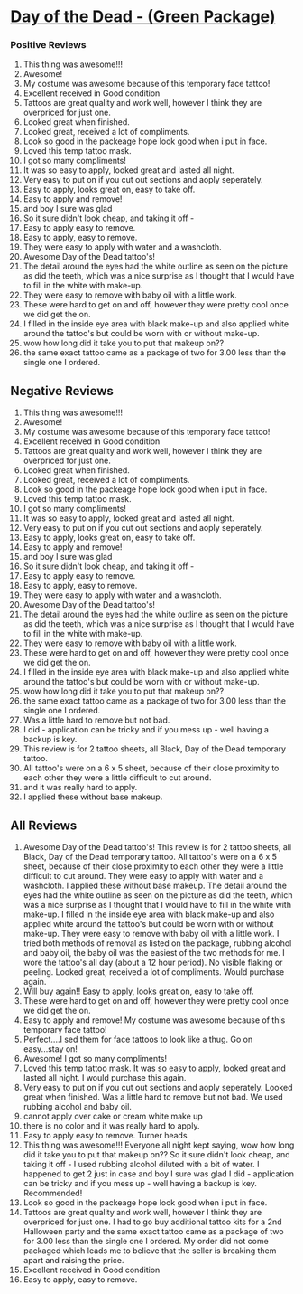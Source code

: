 # [Day of the Dead - (Green Package)](https://products.checkmycream.com/products/Day-of-the-Dead-(Green-Package).html)

### Positive Reviews

<ol>
      <li>This thing was awesome!!!</li>
      <li>Awesome!</li>
      <li>My costume was awesome because of this temporary face tattoo!</li>
      <li>Excellent received in Good condition</li>
      <li>Tattoos are great quality and work well, however I think they are overpriced for just one.</li>
      <li>Looked great when finished.</li>
      <li>Looked great, received a lot of compliments.</li>
      <li>Look so good in the packeage hope look good when i put in face.</li>
      <li>Loved this temp tattoo mask.</li>
      <li>I got so many compliments!</li>
      <li>It was so easy to apply, looked great and lasted all night.</li>
      <li>Very easy to put on if you cut out sections and aoply seperately.</li>
      <li>Easy to apply, looks great on, easy to take off.</li>
      <li>Easy to apply and remove!</li>
      <li>and boy I sure was glad</li>
      <li>So it sure didn&#x27;t look cheap, and taking it off -</li>
      <li>Easy to apply easy to remove.</li>
      <li>Easy to apply, easy to remove.</li>
      <li>They were easy to apply with water and a washcloth.</li>
      <li>Awesome Day of the Dead tattoo&#x27;s!</li>
      <li>The detail around the eyes had the white outline as seen on the picture as did the teeth, which was a nice surprise as I thought that I would have to fill in the white with make-up.</li>
      <li>They were easy to remove with baby oil with a little work.</li>
      <li>These were hard to get on and off, however they were pretty cool once we did get the on.</li>
      <li>I filled in the inside eye area with black make-up and also applied white around the tattoo&#x27;s but could be worn with or without make-up.</li>
      <li>wow how long did it take you to put that makeup on??</li>
      <li>the same exact tattoo came as a package of two for 3.00 less than the single one I ordered.</li>
</ol>


<h2>Negative Reviews</h2>
<ol>
<li> This thing was awesome!!!</li>
<li> Awesome!</li>
<li> My costume was awesome because of this temporary face tattoo!</li>
<li> Excellent received in Good condition</li>
<li> Tattoos are great quality and work well, however I think they are overpriced for just one.</li>
<li> Looked great when finished.</li>
<li> Looked great, received a lot of compliments.</li>
<li> Look so good in the packeage hope look good when i put in face.</li>
<li> Loved this temp tattoo mask.</li>
<li> I got so many compliments!</li>
<li> It was so easy to apply, looked great and lasted all night.</li>
<li> Very easy to put on if you cut out sections and aoply seperately.</li>
<li> Easy to apply, looks great on, easy to take off.</li>
<li> Easy to apply and remove!</li>
<li> and boy I sure was glad</li>
<li> So it sure didn&#x27;t look cheap, and taking it off -</li>
<li> Easy to apply easy to remove.</li>
<li> Easy to apply, easy to remove.</li>
<li> They were easy to apply with water and a washcloth.</li>
<li> Awesome Day of the Dead tattoo&#x27;s!</li>
<li> The detail around the eyes had the white outline as seen on the picture as did the teeth, which was a nice surprise as I thought that I would have to fill in the white with make-up.</li>
<li> They were easy to remove with baby oil with a little work.</li>
<li> These were hard to get on and off, however they were pretty cool once we did get the on.</li>
<li> I filled in the inside eye area with black make-up and also applied white around the tattoo&#x27;s but could be worn with or without make-up.</li>
<li> wow how long did it take you to put that makeup on??</li>
<li> the same exact tattoo came as a package of two for 3.00 less than the single one I ordered.</li>
<li> Was a  little hard to remove but not bad.</li>
<li> I did - application can be tricky and if you mess up - well having a backup is key.  </li>
<li> This review is for 2 tattoo sheets, all Black, Day of the Dead temporary tattoo.</li>
<li> All tattoo&#x27;s were on a 6 x 5 sheet, because of their close proximity to each other they were a little difficult to cut around.</li>
<li> and it was really hard to apply.</li>
<li> I applied these without base makeup.</li>
</ol>

<h2>All Reviews</h2>

<ol>
    <li> Awesome Day of the Dead tattoo&#x27;s! This review is for 2 tattoo sheets, all Black, Day of the Dead temporary tattoo. All tattoo&#x27;s were on a 6 x 5 sheet, because of their close proximity to each other they were a little difficult to cut around. They were easy to apply with water and a washcloth. I applied these without base makeup. The detail around the eyes had the white outline as seen on the picture as did the teeth, which was a nice surprise as I thought that I would have to fill in the white with make-up. I filled in the inside eye area with black make-up and also applied white around the tattoo&#x27;s but could be worn with or without make-up. They were easy to remove with baby oil with a little work. I tried both methods of removal as listed on the package, rubbing alcohol and baby oil, the baby oil was the easiest of the two methods for me. I wore the tattoo&#x27;s all day (about a 12 hour period). No visible flaking or peeling. Looked great, received a lot of compliments. Would purchase again.</li>
    <li> Will buy again!! Easy to apply, looks great on, easy to take off.</li>
    <li> These were hard to get on and off, however they were pretty cool once we did get the on.</li>
    <li> Easy to apply and remove! My costume was awesome because of this temporary face tattoo!</li>
    <li> Perfect....I sed them for face tattoos to look like a thug. Go on easy...stay on!</li>
    <li> Awesome! I got so many compliments!</li>
    <li> Loved this temp tattoo mask. It was so easy to apply, looked great and lasted all night. I would purchase this again.</li>
    <li> Very easy to put on if you cut out sections and aoply seperately. Looked great when finished. Was a  little hard to remove but not bad. We used rubbing alcohol and baby oil.</li>
    <li> cannot apply over cake or cream white make up</li>
    <li> there is no color and it was really hard to apply.</li>
    <li> Easy to apply easy to remove. Turner heads</li>
    <li> This thing was awesome!!! Everyone all night kept saying, wow how long did it take you to put that makeup on?? So it sure didn&#x27;t look cheap, and taking it off - I used rubbing alcohol diluted with a bit of water.  I happened to get 2 just in case and boy I sure was glad I did - application can be tricky and if you mess up - well having a backup is key.  Recommended!</li>
    <li> Look so good in the packeage hope look good when i put in face.</li>
    <li> Tattoos are great quality and work well, however I think they are overpriced for just one. I had to go buy additional tattoo kits for a 2nd Halloween party and the same exact tattoo came as a package of two for 3.00 less than the single one I ordered. My order did not come packaged which leads me to believe that the seller is breaking them apart and raising the price.</li>
    <li> Excellent received in Good condition</li>
    <li> Easy to apply, easy to remove.</li>
</ol>




